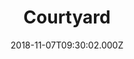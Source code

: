 ---
date: 2018-11-07T09:30:02.000Z
title: Courtyard
latitude: 52.03809203187758
longitude: 0.7270416006518613
category: checkin
---